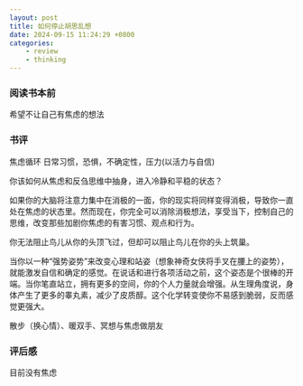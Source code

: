 ```yaml
---
layout: post
title: 如何停止胡思乱想
date: 2024-09-15 11:24:29 +0800
categories:
    - review
    - thinking
---
```


### 阅读书本前

希望不让自己有焦虑的想法

### 书评

焦虑循环 日常习惯，恐惧，不确定性，压力(以活力与自信)

你该如何从焦虑和反刍思维中抽身，进入冷静和平稳的状态？

如果你的大脑将注意力集中在消极的一面，你的现实将同样变得消极，导致你一直处在焦虑的状态里。然而现在，你完全可以消除消极想法，享受当下，控制自己的思维，改变那些加剧你焦虑的有害习惯、观点和行为。

你无法阻止鸟儿从你的头顶飞过，但却可以阻止鸟儿在你的头上筑巢。

当你以一种“强势姿势”来改变心理和站姿（想象神奇女侠将手叉在腰上的姿势），就能激发自信和确定的感觉。在说话和进行各项活动之前，这个姿态是个很棒的开端。当你笔直站立，拥有更多的空间，你的个人力量就会增强。从生理角度说，身体产生了更多的睾丸素，减少了皮质醇。这个化学转变使你不易感到脆弱，反而感觉更强大。

散步（换心情）、暖双手、冥想与焦虑做朋友

### 评后感

目前没有焦虑